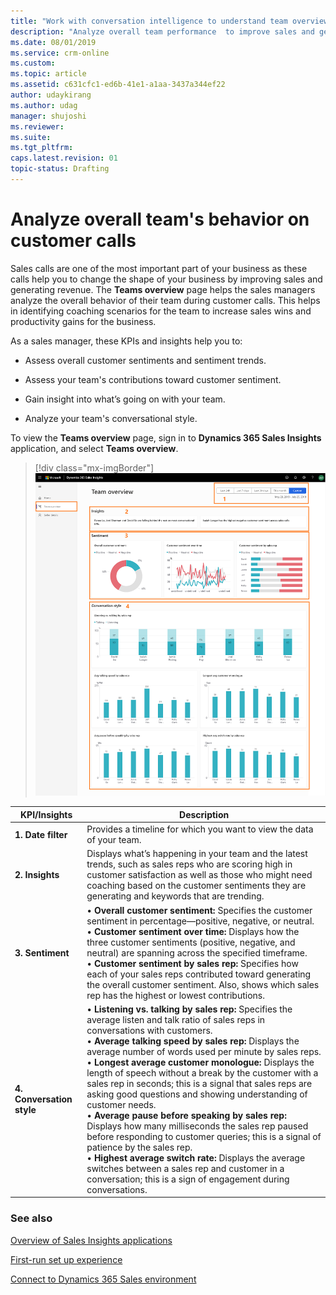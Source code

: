 ```yaml
---
title: "Work with conversation intelligence to understand team overview feature for Dynamics 365 Sales Insights | MicrosoftDocs"
description: "Analyze overall team performance  to improve sales and generate revenue"
ms.date: 08/01/2019
ms.service: crm-online
ms.custom: 
ms.topic: article
ms.assetid: c631cfc1-ed6b-41e1-a1aa-3437a344ef22
author: udaykirang
ms.author: udag
manager: shujoshi
ms.reviewer: 
ms.suite: 
ms.tgt_pltfrm: 
caps.latest.revision: 01
topic-status: Drafting
---
```


# Analyze overall team's behavior on customer calls

Sales calls are one of the most important part of your business as these calls help you to change the shape of your business by improving sales and generating revenue. The **Teams overview** page helps the sales managers analyze the overall behavior of their team during customer calls. This helps in identifying coaching scenarios for the team to increase sales wins and productivity gains for the business.

As a sales manager, these KPIs and insights help you to: 

- Assess overall customer sentiments and sentiment trends.
  
- Assess your team's contributions toward customer sentiment.

- Gain insight into what’s going on with your team.

- Analyze your team's conversational style.

To view the **Teams overview** page, sign in to  **Dynamics 365 Sales Insights** application, and select **Teams overview**. 

> [!div class="mx-imgBorder"]
> ![Conversation intelligence teams overview](media/si-app-teams-overview.png "Conversation intelligence teams overview")

|KPI/Insights|Description|
|------------|-----------|
|**1. Date filter**|Provides a timeline for which you want to view the data of your team.|
|**2. Insights**|Displays what’s happening in your team and the latest trends, such as sales reps who are scoring high in customer satisfaction as well as those who might need coaching based on the customer sentiments they are generating and keywords that are trending.|
|**3. Sentiment**|• **Overall customer sentiment:** Specifies the customer sentiment in percentage—positive, negative, or neutral.<br>•	**Customer sentiment over time:** Displays how the three customer sentiments (positive, negative, and neutral) are spanning across the specified timeframe.<br> •	**Customer sentiment by sales rep:** Specifies how each of your sales reps contributed toward generating the overall customer sentiment. Also, shows which sales rep has the highest or lowest contributions.|
|**4. Conversation style**|• **Listening vs. talking by sales rep:** Specifies the average listen and talk ratio of sales reps in conversations with customers.<br>•	**Average talking speed by sales rep:** Displays the average number of words used per minute by sales reps.<br>• **Longest average customer monologue:** Displays the length of speech without a break by the customer with a sales rep in seconds; this is a signal that sales reps are asking good questions and showing understanding of customer needs.<br>• **Average pause before speaking by sales rep:** Displays how many milliseconds the sales rep paused before responding to customer queries; this is a signal of patience by the sales rep.<br> • **Highest average switch rate:** Displays the average switches between a sales rep and customer in a conversation; this is a sign of engagement during conversations.|

### See also

[Overview of Sales Insights applications](dynamics365-sales-insights-app.md)

[First-run set up experience](fre-setup-sales-insight-app.md)

[Connect to Dynamics 365 Sales environment](connect-dynamics365-sales-environment.md)